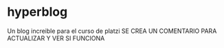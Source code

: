 # hyperblog
Un blog increible para el curso de platzi
SE CREA UN COMENTARIO PARA ACTUALIZAR Y VER SI FUNCIONA
